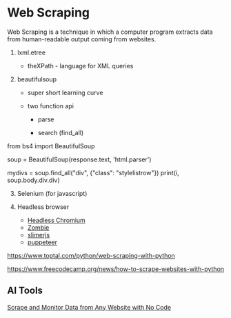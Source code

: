 # Web Scraping

Web Scraping is a technique in which a computer program extracts data from human-readable output coming from websites.

1. lxml.etree

   - theXPath - language for XML queries

2. beautifulsoup

   - super short learning curve

   - two function api

       - parse

       - search (find_all)

from bs4 import BeautifulSoup

soup = BeautifulSoup(response.text, 'html.parser')

mydivs = soup.find_all("div", {"class": "stylelistrow"})
print(i, soup.body.div.div)

3. Selenium (for javascript)

4. Headless browser
    - [Headless Chromium](https://chromium.googlesource.com/chromium/src/+/lkgr/headless/README)
    - [Zombie](https://github.com/assaf/zombie)
    - [slimerjs](http://slimerjs.org/)
    - [puppeteer](https://github.com/GoogleChrome/puppeteer)

<https://www.toptal.com/python/web-scraping-with-python>

<https://www.freecodecamp.org/news/how-to-scrape-websites-with-python>

## AI Tools

[Scrape and Monitor Data from Any Website with No Code](https://www.browse.ai/)
